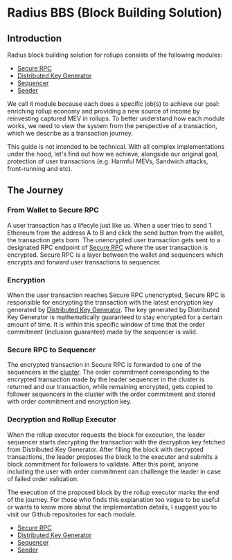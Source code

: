 # Radius BBS (Block Building Solution)

## Introduction
Radius block building solution for rollups consists of the following modules:
- [Secure RPC](modules/secure_rpc.md)
- [Distributed Key Generator](modules/distributed_key_generator.md)
- [Sequencer](modules/sequencer.md)
- [Seeder](modules/seeder.md)
  
We call it module because each does a specific job(s) to achieve our goal: enriching rollup economy and providing a new source of income by reinvesting captured MEV in rollups. To better understand how each module works, we need to view the system from the perspective of a transaction, which we describe as a transaction journey.

This guide is not intended to be technical. With all complex implementations under the hood, let's find out how we achieve, alongside our original goal, protection of user transactions (e.g. Harmful MEVs, Sandwich attacks, front-running and etc).

## The Journey

### From Wallet to Secure RPC
A user transaction has a lifecyle just like us. When a user tries to send 1 Ethereum from the address A to B and click the send button from the wallet, the transaction gets born. The unencrypted user transaction gets sent to a designated RPC endpoint of [Secure RPC](modules/secure_rpc.md) where the user transaction is encrypted. Secure RPC is a layer between the wallet and sequencers which encrypts and forward user transactions to sequencer.

### Encryption
When the user transaction reaches Secure RPC unencrypted, Secure RPC is responsible for encrypting the transaction with the latest encryption key generated by [Distributed Key Generator](modules/distributed_key_generator.md). The key generated by Distributed Key Generator is mathematically guaranteed to stay encrypted for a certain amount of time. It is within this specific window of time that the order commitment (inclusion guarantee) made by the sequencer is valid.

### Secure RPC to Sequencer
The encrypted transaction in Secure RPC is forwarded to one of the sequencers in the [cluster](cluster.md). The order commitment corresponding to the encrypted transaction made by the leader sequencer in the cluster is returned and our transaction, while remaining encrypted, gets copied to follower sequencers in the cluster with the order commitment and stored with order commitment and encryption key.

### Decryption and Rollup Executor
When the rollup executor requests the block for execution, the leader sequencer starts decrypting the transaction with the decryption key fetched from Distributed Key Generator. After filling the block with decrypted transactions, the leader proposes the block to the executor and submits a block commitment for followers to validate. After this point, anyone including the user with order commitment can challenge the leader in case of failed order validation.

The execution of the proposed block by the rollup executor marks the end of the journey. For those who finds this explanation too vague to be useful or wants to know more about the implementation details, I suggest you to visit our Github repositories for each module.

- [Secure RPC](https://github.com/radiusxyz/secure-rpc)
- [Distributed Key Generator](https://github.com/radiusxyz/distributed_key_generation)
- [Sequencer](https://github.com/radiusxyz/sequencer)
- [Seeder](https://github.com/radiusxyz/seeder)
